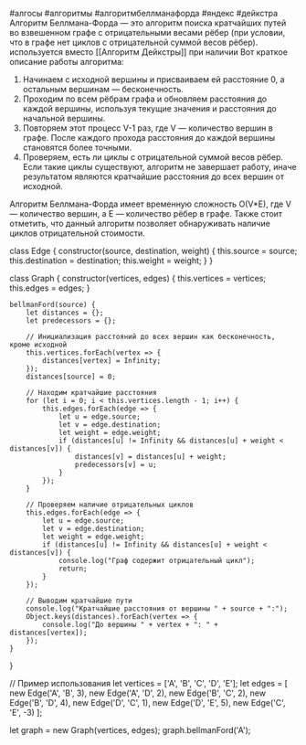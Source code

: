 #алгосы #алгоритмы #алгоритмбеллманафорда #яндекс #дейкстра 
Алгоритм Беллмана-Форда — это алгоритм поиска кратчайших путей во взвешенном графе с отрицательными весами рёбер (при условии, что в графе нет циклов с отрицательной суммой весов рёбер). используется вместо [[Алгоритм Дейкстры]] при наличии 
Вот краткое описание работы алгоритма:

1. Начинаем с исходной вершины и присваиваем ей расстояние 0, а остальным вершинам — бесконечность.
2. Проходим по всем рёбрам графа и обновляем расстояния до каждой вершины, используя текущие значения и расстояния до начальной вершины.
3. Повторяем этот процесс V-1 раз, где V — количество вершин в графе. После каждого прохода расстояния до каждой вершины становятся более точными.
4. Проверяем, есть ли циклы с отрицательной суммой весов рёбер. Если такие циклы существуют, алгоритм не завершает работу, иначе результатом являются кратчайшие расстояния до всех вершин от исходной.

Алгоритм Беллмана-Форда имеет временную сложность O(V*E), где V — количество вершин, а E — количество рёбер в графе. Также стоит отметить, что данный алгоритм позволяет обнаруживать наличие циклов отрицательной стоимости.


class Edge {
    constructor(source, destination, weight) {
        this.source = source;
        this.destination = destination;
        this.weight = weight;
    }
}

class Graph {
    constructor(vertices, edges) {
        this.vertices = vertices;
        this.edges = edges;
    }

    bellmanFord(source) {
        let distances = {};
        let predecessors = {};

        // Инициализация расстояний до всех вершин как бесконечность, кроме исходной
        this.vertices.forEach(vertex => {
            distances[vertex] = Infinity;
        });
        distances[source] = 0;

        // Находим кратчайшие расстояния
        for (let i = 0; i < this.vertices.length - 1; i++) {
            this.edges.forEach(edge => {
                let u = edge.source;
                let v = edge.destination;
                let weight = edge.weight;
                if (distances[u] != Infinity && distances[u] + weight < distances[v]) {
                    distances[v] = distances[u] + weight;
                    predecessors[v] = u;
                }
            });
        }

        // Проверяем наличие отрицательных циклов
        this.edges.forEach(edge => {
            let u = edge.source;
            let v = edge.destination;
            let weight = edge.weight;
            if (distances[u] != Infinity && distances[u] + weight < distances[v]) {
                console.log("Граф содержит отрицательный цикл");
                return;
            }
        });

        // Выводим кратчайшие пути
        console.log("Кратчайшие расстояния от вершины " + source + ":");
        Object.keys(distances).forEach(vertex => {
            console.log("До вершины " + vertex + ": " + distances[vertex]);
        });
    }
}

// Пример использования
let vertices = ['A', 'B', 'C', 'D', 'E'];
let edges = [
    new Edge('A', 'B', 3),
    new Edge('A', 'D', 2),
    new Edge('B', 'C', 2),
    new Edge('B', 'D', 4),
    new Edge('D', 'C', 1),
    new Edge('D', 'E', 5),
    new Edge('C', 'E', -3)
];

let graph = new Graph(vertices, edges);
graph.bellmanFord('A');


